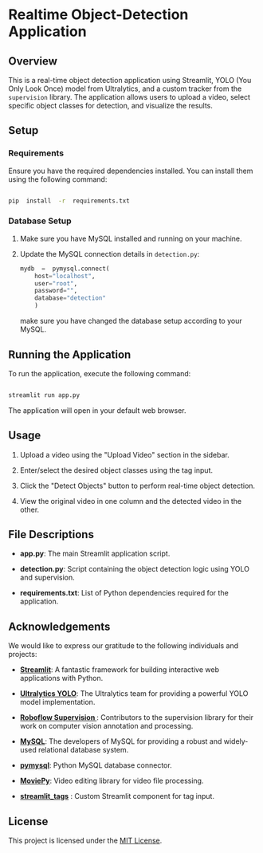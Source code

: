 # Realtime Object-Detection Application

  

## Overview

  

This is a real-time object detection application using Streamlit, YOLO (You Only Look Once) model from Ultralytics, and a custom tracker from the `supervision` library. The application allows users to upload a video, select specific object classes for detection, and visualize the results.

  

## Setup

  

### Requirements

  

Ensure you have the required dependencies installed. You can install them using the following command:

  

```bash

pip  install  -r  requirements.txt

```

  

### Database Setup

  

1. Make sure you have MySQL installed and running on your machine.

  

2. Update the MySQL connection details in `detection.py`:
	```python
	mydb  =  pymysql.connect(
		host="localhost",
		user="root",
		password="",
		database="detection" 
		)
	```
	make sure you have changed the database setup according to your MySQL.
  

## Running the Application

  

To run the application, execute the following command:

  

```bash

streamlit run app.py

```

  

The application will open in your default web browser.

  

## Usage

  

1. Upload a video using the "Upload Video" section in the sidebar.

  

2. Enter/select the desired object classes using the tag input.

  

3. Click the "Detect Objects" button to perform real-time object detection.

  

4. View the original video in one column and the detected video in the other.

  

## File Descriptions

  

-  **app.py**: The main Streamlit application script.

-  **detection.py**: Script containing the object detection logic using YOLO and supervision.

-  **requirements.txt**: List of Python dependencies required for the application.

  

## Acknowledgements

  

We would like to express our gratitude to the following individuals and projects:

  

-  **[Streamlit](https://www.streamlit.io/)**: A fantastic framework for building interactive web applications with Python.

  

-  **[Ultralytics YOLO](https://github.com/ultralytics/ultralytics)**: The Ultralytics team for providing a powerful YOLO model implementation.

  

-  **[Roboflow Supervision ](https://github.com/roboflow/supervision)**: Contributors to the supervision library for their work on computer vision annotation and processing.

  

-  **[MySQL](https://www.mysql.com/)**: The developers of MySQL for providing a robust and widely-used relational database system.

  

-  **[pymysql](https://pypi.org/project/pymysql/)**: Python MySQL database connector.

  

-  **[MoviePy](https://zulko.github.io/moviepy/)**: Video editing library for video file processing.

-  **[streamlit_tags](https://pypi.org/project/streamlit-tags/)** : Custom Streamlit component for tag input.

  

## License

  

This project is licensed under the [MIT License](LICENSE).